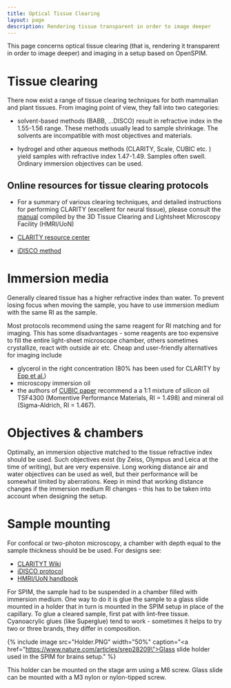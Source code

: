```yaml
---
title: Optical Tissue Clearing
layout: page
description: Rendering tissue transparent in order to image deeper
---
```

This page concerns optical tissue clearing (that is, rendering it transparent in order to image deeper) and imaging in a setup based on OpenSPIM.

# Tissue clearing

There now exist a range of tissue clearing techniques for both mammalian and plant tissues. From imaging point of view, they fall into two categories:

  - solvent-based methods (BABB, ...DISCO) result in refractive index in the 1.55-1.56 range. These methods usually lead to sample shrinkage. The solvents are incompatible with most objectives and materials.

  - hydrogel and other aqueous methods (CLARITY, Scale, CUBIC etc. ) yield samples with refractive index 1.47-1.49. Samples often swell. Ordinary immersion objectives can be used.

## Online resources for tissue clearing protocols

  - For a summary of various clearing techniques, and detailed instructions for performing CLARITY (excellent for neural tissue), please consult the [manual](documents/3D_Tissue_Clearing_Handbook_3rd_Ed.pdf) compiled by the 3D Tissue Clearing and Lightsheet Microscopy Facility (HMRI/UoN)

  - [CLARITY resource center](https://clarityresourcecenter.org/)

  - [iDISCO method](https://idisco.info/)

# Immersion media

Generally cleared tissue has a higher refractive index than water. To prevent losing focus when moving the sample, you have to use immersion medium with the same RI as the sample.

Most protocols recommend using the same reagent for RI matching and for imaging. This has some disadvantages - some reagents are too expensive to fill the entire light-sheet microscope chamber, others sometimes crystallize, react with outside air etc. Cheap and user-friendly alternatives for imaging include

  - glycerol in the right concentration (80% has been used for CLARITY by [Epp et al.](https://eneuro.org/content/2/3/ENEURO.0022-15.2015))
  - microscopy immersion oil
  - the authors of [CUBIC paper](https://www.sciencedirect.com/science/article/pii/S0092867414004188) recommend a a 1:1 mixture of silicon oil TSF4300 (Momentive Performance Materials, RI = 1.498) and mineral oil (Sigma-Aldrich, RI = 1.467).

# Objectives & chambers

Optimally, an immersion objective matched to the tissue refractive index should be used. Such objectives exist (by Zeiss, Olympus and Leica at the time of writing), but are very expensive. Long working distance air and water objectives can be used as well, but their performance will be somewhat limited by aberrations. Keep in mind that working distance changes if the immersion medium RI changes - this has to be taken into account when designing the setup.

# Sample mounting

For confocal or two-photon microscopy, a chamber with depth equal to the sample thickness should be be used. For designs see:

 - [CLARITYT Wiki](http://wiki.claritytechniques.org/index.php/Sample_Mounting#Whole_brain_mounting_for_confocal_imaging)
 - [iDISCO protocol](https://idiscodotinfo.files.wordpress.com/2015/03/idisco-whole-mount-staining-bench-protocol-may-2016.pdf)
 - [HMRI/UoN handbook](documents/3D_Tissue_Clearing_Handbook_3rd_Ed.pdf)

For SPIM, the sample had to be suspended in a chamber filled with immersion medium. One way to do it is glue the sample to a glass slide mounted in a holder that in turn is mounted in the SPIM setup in place of the capillary. To glue a cleared sample, first pat with lint-free tissue. Cyanoacrylic glues (like Superglue) tend to work - sometimes it helps to try two or three brands, they differ in composition.

{% include image src="Holder.PNG" width="50%" caption="<a href=\"https://www.nature.com/articles/srep28209\">Glass slide holder used in the SPIM for brains setup.</a>" %}

This holder can be mounted on the stage arm using a M6 screw. Glass slide can be mounted with a M3 nylon or nylon-tipped screw.
